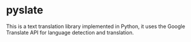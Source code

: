 pyslate
=======

This is a text translation library implemented in Python, it uses the Google Translate API for language detection and translation.
